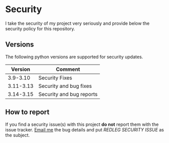 # Security

I take the security of my project very seriously and provide below the security policy for this  repository.

## Versions

The following python versions are supported for security updates.

| Version   | Comment                  |
|-----------|--------------------------|
| 3.9-3.10  | Security Fixes           |
| 3.11-3.13 | Security and bug fixes   |
| 3.14-3.15 | Security and bug reports |

## How to report

If you find a security issue(s) with this project **do not** report them with the issue tracker.
[Email me](mailto:theCrunching@proton.me) the bug details and put *REDLEG SECURITY ISSUE* as the subject.

